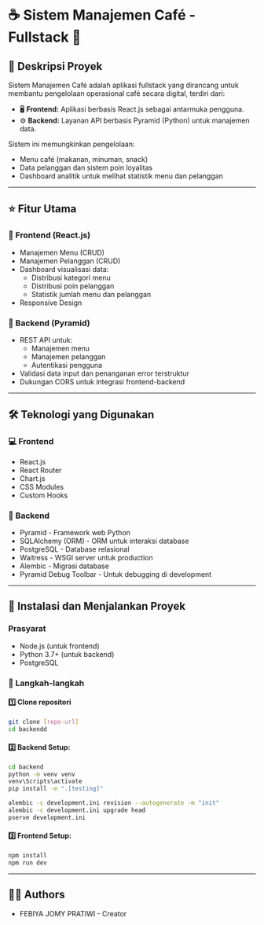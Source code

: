 # ☕️ Sistem Manajemen Café - Fullstack 🚀

## 📌 Deskripsi Proyek

Sistem Manajemen Café adalah aplikasi fullstack yang dirancang untuk membantu pengelolaan operasional café secara digital, terdiri dari:

- 🖥️ **Frontend:** Aplikasi berbasis React.js sebagai antarmuka pengguna.
- ⚙️ **Backend:** Layanan API berbasis Pyramid (Python) untuk manajemen data.

Sistem ini memungkinkan pengelolaan:

- Menu café (makanan, minuman, snack)
- Data pelanggan dan sistem poin loyalitas
- Dashboard analitik untuk melihat statistik menu dan pelanggan

---

## ⭐ Fitur Utama

### 🎨 Frontend (React.js)

- Manajemen Menu (CRUD)
- Manajemen Pelanggan (CRUD)
- Dashboard visualisasi data:
  - Distribusi kategori menu
  - Distribusi poin pelanggan
  - Statistik jumlah menu dan pelanggan
- Responsive Design

### 🔧 Backend (Pyramid)

- REST API untuk:
  - Manajemen menu
  - Manajemen pelanggan
  - Autentikasi pengguna
- Validasi data input dan penanganan error terstruktur
- Dukungan CORS untuk integrasi frontend-backend

---

## 🛠️ Teknologi yang Digunakan

### 💻 Frontend

- React.js
- React Router
- Chart.js
- CSS Modules
- Custom Hooks

### 🐍 Backend

- Pyramid - Framework web Python
- SQLAlchemy (ORM) - ORM untuk interaksi database
- PostgreSQL - Database relasional
- Waitress - WSGI server untuk production
- Alembic - Migrasi database
- Pyramid Debug Toolbar - Untuk debugging di development

---

## 🧩 Instalasi dan Menjalankan Proyek

### Prasyarat

- Node.js (untuk frontend)
- Python 3.7+ (untuk backend)
- PostgreSQL

### 🚀 Langkah-langkah

#### 1️⃣ Clone repositori

```bash
git clone [repo-url]
cd backendd
```

#### 2️⃣ Backend Setup:

```bash
cd backend
python -m venv venv
venv\Scripts\activate
pip install -e ".[testing]"
```

```bash
alembic -c development.ini revision --autogenerate -m "init"
alembic -c development.ini upgrade head
pserve development.ini
```

#### 3️⃣ Frontend Setup:

```bash
npm install
npm run dev
```

---

## 👩‍💻 Authors

- FEBIYA JOMY PRATIWI - Creator
